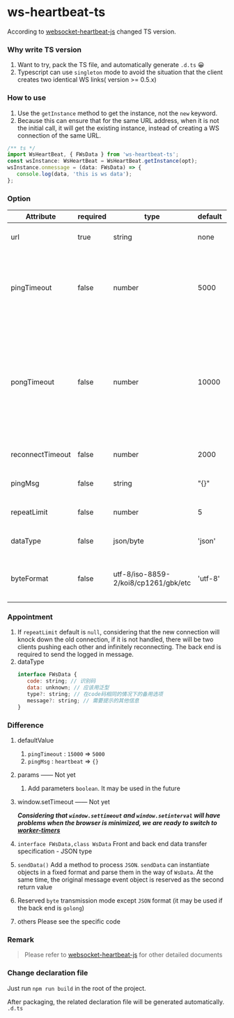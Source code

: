 # ws-heartbeat-ts

According to [websocket-heartbeat-js](https://www.npmjs.com/package/websocket-heartbeat-js) changed TS version.

### Why write TS version
1. Want to try, pack the TS file, and automatically generate `.d.ts` 😀
2. Typescript can use `singleton` mode to avoid the situation that the client creates two identical WS links( version >= 0.5.x)

### How to use
1. Use the `getInstance` method to get the instance, not the `new` keyword.
2. Because this can ensure that for the same URL address, when it is not the initial call, it will get the existing instance, instead of creating a WS connection of the same URL.
```js
/** ts */
import WsHeartBeat, { FWsData } from 'ws-heartbeat-ts';
const wsInstance: WsHeartBeat = WsHeartBeat.getInstance(opt);
wsInstance.onmessage = (data: FWsData) => {
   console.log(data, 'this is ws data');
};
```

### Option
| Attribute | required | type | default | description |
| ------ | ------ | ------ | ------ | ------ |
| url | true | string | none | websocket service address |
| pingTimeout | false | number | 5000 | A heartbeat is sent every 5 seconds. If any backend message is received, the timer will reset |
| pongTimeout | false | number | 10000 | After the Ping message is sent, the connection will be disconnected without receiving the backend message within 10 seconds |
| reconnectTimeout | false | number | 2000 | The interval of reconnection |
| pingMsg | false | string | "{}" | Ping message value |
| repeatLimit | false | number | 5 | The trial times of reconnection |
| dataType | false | json/byte | 'json' | How to process the returned data |
| byteFormat | false| utf-8/iso-8859-2/koi8/cp1261/gbk/etc | 'utf-8'| If datatype is byte, which encoding is used for parsing |

### Appointment
1. If `repeatLimit` default is `null`, considering that the new connection will knock down the old connection, if it is not handled, there will be two clients pushing each other and infinitely reconnecting. The back end is required to send the logged in message.
2. dataType
   ```js
   interface FWsData {
      code: string; // 识别码
      data: unknown; // 应该用泛型
      type?: string; // 在code码相同的情况下的备用选项
      message?: string; // 需要提示的其他信息
   }
   ```

### Difference
1. defaultValue
   1. `pingTimeout` : `15000` => `5000`
   <!-- 2. `pongTimeout` : `10000` => `10000` -->
   2. `pingMsg` : `heartbeat` => `{}`
2. params —— Not yet
   1. Add parameters `boolean`. It may be used in the future
3. window.setTimeout —— Not yet
   
   ***Considering that `window.settimeout` and `window.setinterval` will have problems when the browser is minimized, we are ready to switch to [worker-timers](https://www.npmjs.com/package/worker-timers)***
4. `interface FWsData,class WsData` Front and back end data transfer specification - JSON type
5. `sendData()` Add a method to process `JSON`. `sendData` can instantiate objects in a fixed format and parse them in the way of `WsData`. At the same time, the original message event object is reserved as the second return value
6. Reserved `byte` transmission mode except `JSON` format (it may be used if the back end is `golong`)
7. others Please see the specific code

### Remark
   > Please refer to [websocket-heartbeat-js](https://www.npmjs.com/package/websocket-heartbeat-js) for other detailed documents 

### Change declaration file
Just run `npm run build` in the root of the project.

After packaging, the related declaration file will be generated automatically. `.d.ts`

